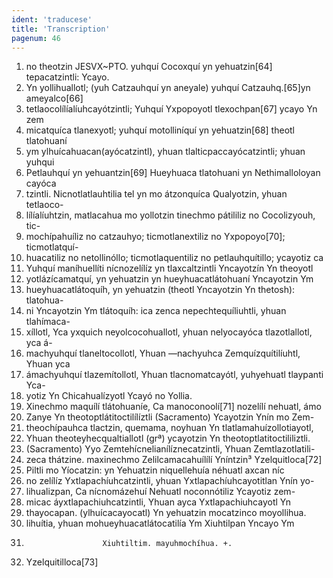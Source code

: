 ```yaml
---
ident: 'traducese'
title: 'Transcription'
pagenum: 46
---
```

1.  no theotzin JESVX~PTO. yuhquí Cocoxquí yn yehuatzin[64] tepacatzintli: Ycayo.
2. Yn yollihuallotl; (yuh Catzauhquí yn aneyale) yuhquí Catzauhq.[65]yn ameyalco[66]
3. tetlaocolílíalíuhcayótzintli; Yuhquí Yxpopoyotl tlexochpan[67] ycayo Yn zem
4. micatquíca tlanexyotl; yuhquí motolliníquí yn yehuatzin[68] theotl tlatohuaní
5. ym ylhuícahuacan(ayócatzintl), yhuan tlalticpaccayócatzintli; yhuan yuhqui
6. Petlauhquí yn yehuantzin[69] Hueyhuaca tlatohuani yn Nethimalloloyan cayóca
7. tzintli. Nicnotlatlauhtilia tel yn mo átzonquíca Qualyotzin, yhuan tetlaoco-
8. lílíalíuhtzin, matlacahua mo yollotzin tinechmo pátililiz no Cocolizyouh, tic-
9. mochípahuíliz no catzauhyo; ticmotlanextiliz no Yxpopoyo[70]; ticmotlatquí-
10. huacatiliz no netollinóllo; ticmotlaquentiliz no petlauhquítillo; ycayotiz ca
11. Yuhquí maníhuellíti nícnozelílíz yn tlaxcaltzintli Yncayotzín Yn theoyotl
12. yotlázícamatquí, yn yehuatzin yn hueyhuacatlátohuaní Yncayotzin Ym
13. hueyhuacatlátoquíh, yn yehuatzin (theotl Yncayotzin Yn thetosh): tlatohua-
14. ni Yncayotzin Ym tlátoquíh: ica zenca nepechtequíliuhtli, yhuan tlahímaca-
15. xíllotl, Yca yxquich neyolcocohuallotl, yhuan nelyocayóca tlazotlallotl, yca á-
16. machyuhquí tlaneltocollotl, Yhuan —nachyuhca Zemquízquítilíuhtl, Yhuan yca
17. ámachyuhquí tlazemítollotl, Yhuan tlacnomatcayótl, yuhyehuatl tlaypanti Yca-
18. yotiz Yn Chicahualízyotl Ycayó no Yollia.
19. Xinechmo maquílí tlátohuaníe, Ca manoconoolí[71] nozelílí nehuatl, ámo
20.  Zanye Yn theotoptlátitoctilílíztli (Sacramento) Ycayotzin Ynín mo Zem-
21. theochípauhca tlactzin, quemama, noyhuan Yn tlatlamahuízollotiayotl,
22. Yhuan theoteyhecqualtiallotl (grª) ycayotzin Yn theotoptlatitoctililiztli.
23. (Sacramento) Yyo Zemtehícnelianílíznecatzintli, Yhuan Zemtlazotlatili-
24. zeca thátzine. maxinechmo Zelilcamacahuílílí Yníntzin³ Yzelquitloca[72]
25. Piltli mo Yíocatzin: yn Yehuatzin niquellehuía néhuatl axcan níc
26. no zelílíz Yxtlapachíuhcatzintli, yhuan Yxtlapachíuhcayotitlan Ynín yo-
27. lihualizpan, Ca nícnomázehuí Nehuatl noconnótiliz Ycayotiz zem-
28. micac áyxtlapachiuhcatzintli, Yhuan ayca Yxtlapachiuhcayotl Yn
29. thayocapan. (ylhuícacayocatl) Yn yehuatzin mocatzinco moyollihua.
30. lihuítia, yhuan mohueyhuacatlátocatilía Ym Xiuhtilpan Yncayo Ym
31.                      Xiuhtiltim. mayuhmochíhua. +.
32. Yzelquitilloca[73]
